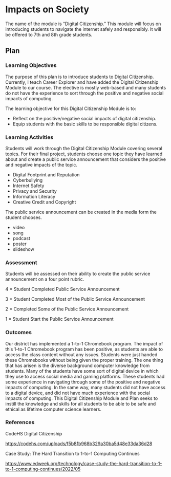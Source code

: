 # Impacts on Society

The name of the module is “Digital Citizenship.” This module will focus on introducing students to navigate the internet safely and responsibly. It will be offered to 7th and 8th grade students. 

## Plan

### Learning Objectives

The purpose of this plan is to introduce students to Digital Citizenship. Currently, I teach Career Explorer and have added the Digital Citizenship Module to our course. The elective is mostly web-based and many students do not have the experience to sort through the positive and negative social impacts of computing. 

The learning objective for this Digital Citizenship Module is to: 
- Reflect on the positive/negative social impacts of digital citizenship.
- Equip students with the basic skills to be responsible digital citizens.

### Learning Activities

Students will work through the Digital Citizenship Module covering several topics. For their final project, students choose one topic they have learned about and create a public service announcement that considers the positive and negative impacts of the topic.
- Digital Footprint and Reputation
- Cyberbullying
- Internet Safety
- Privacy and Security
- Information Literacy
- Creative Credit and Copyright

The public service announcement can be created in the media form the student chooses. 
- video 
- song 
- podcast
- poster 
- slideshow

### Assessment

Students will be assessed on their ability to create the public service announcement on a four point rubric.

4 = Student Completed Public Service Announcement 

3 = Student Completed Most of the Public Service Announcement 

2 = Completed Some of the Public Service Announcement 

1 = Student Start the Public Service Announcement 

### Outcomes

Our district has implemented a 1-to-1 Chromebook program. The impact of this 1-to-1 Chromebook program has been positive, as students are able to access the class content without any issues. Students were just handed these Chromebooks without being given the proper training. The one thing that has arisen is the diverse background computer knowledge from students. Many of the students have some sort of digital device in which they use to access social media and gaming platforms. These students had some experience in navigating through some of the positive and negative impacts of computing. In the same way, many students did not have access to a digital device, and did not have much experience with the social impacts of computing. This Digital Citizenship Module and Plan seeks to instill the knowledge and skills for all students to be able to be safe and ethical as lifetime computer science learners.

### References
CodeHS Digital Citizenship

https://codehs.com/uploads/f5b81b968b329a30ba5d48e33da36d28

Case Study: The Hard Transition to 1-to-1 Computing Continues

https://www.edweek.org/technology/case-study-the-hard-transition-to-1-to-1-computing-continues/2022/05

